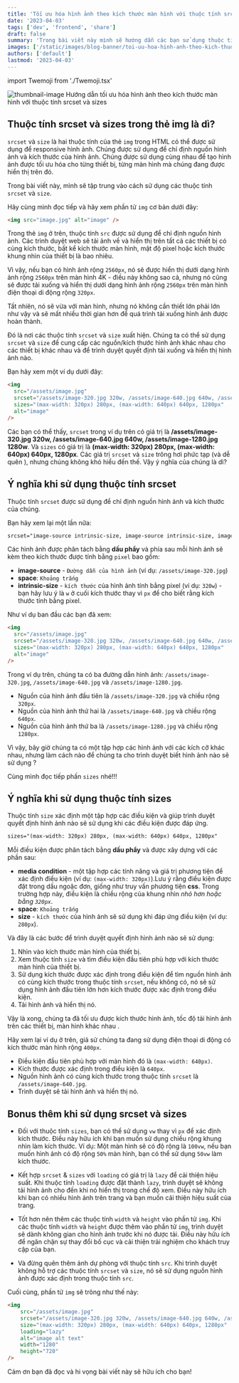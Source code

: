```yaml
---
title: 'Tối ưu hóa hình ảnh theo kích thước màn hình với thuộc tính srcset và sizes'
date: '2023-04-03'
tags: ['dev', 'frontend', 'share']
draft: false
summary: 'Trong bài viết này mình sẽ hướng dẫn các bạn sử dụng thuộc tính srcset và sizes để responsive thẻ img một cách hiệu quả nhất'
images: ['/static/images/blog-banner/toi-uu-hoa-hinh-anh-theo-kich-thuoc-man-hinh-voi-thuoc-tinh-srcset-va-sizes.jpg']
authors: ['default']
lastmod: '2023-04-03'
---
```


import Twemoji from './Twemoji.tsx'

![thumbnail-image Hướng dẫn tối ưu hóa hình ảnh theo kích thước màn hình với thuộc tính srcset và sizes](/static/images/blog-banner/toi-uu-hoa-hinh-anh-theo-kich-thuoc-man-hinh-voi-thuoc-tinh-srcset-va-sizes.jpg)

## Thuộc tính srcset và sizes trong thẻ img là dì?

`srcset` và `size` là hai thuộc tính của thẻ `img` trong HTML có thể được sử dụng để responsive hình ảnh.
Chúng được sử dụng để chỉ định nguồn hình ảnh và kích thước của hình ảnh. Chúng được sử dụng cùng nhau để tạo hình ảnh được tối ưu hóa cho từng thiết bị, từng màn hình mà chúng đang được hiển thị trên đó.

Trong bài viết này, mình sẽ tập trung vào cách sử dụng các thuộc tính `srcset` và `size`.

Hãy cùng mình đọc tiếp và hãy xem phần tử `img` cơ bản dưới đây:

```html
<img src="image.jpg" alt="image" />
```

Trong thẻ `img` ở trên, thuộc tính `src` được sử dụng để chỉ định nguồn hình ảnh.
Các trình duyệt web sẽ tải ảnh về và hiển thị trên tất cả các thiết bị có cùng kích thước, bất kể kích thước màn hình, mật độ pixel hoặc kích thước khung nhìn của thiết bị là bao nhiêu.

Vì vậy, nếu bạn có hình ảnh rộng `2560px`, nó sẽ được hiển thị dưới dạng hình ảnh rộng `2560px` trên màn hình 4K - điều này không sao cả, nhưng nó cũng sẽ được tải xuống và hiển thị dưới dạng hình ảnh rộng `2560px` trên màn hình điện thoại di động rộng `320px`. 

Tất nhiên, nó sẽ vừa với màn hình, nhưng nó không cần thiết lớn phải lớn như vậy và sẽ mất nhiều thời gian hơn để quá trình tải xuống hình ảnh được hoàn thành.

Đó là nơi các thuộc tính `srcset` và `size` xuất hiện.
Chúng ta có thể sử dụng `srcset` và `size` để cung cấp các nguồn/kích thước hình ảnh khác nhau cho các thiết bị khác nhau và để trình duyệt quyết định tải xuống và hiển thị hình ảnh nào.

Bạn hãy xem một ví dụ dưới đây:

```html
<img
  src="/assets/image.jpg"
  srcset="/assets/image-320.jpg 320w, /assets/image-640.jpg 640w, /assets/image-1280.jpg 1280w"
  sizes="(max-width: 320px) 280px, (max-width: 640px) 640px, 1280px"
  alt="image"
/>
```

Các bạn có thể thấy, `srcset` trong ví dụ trên có giá trị là **/assets/image-320.jpg 320w, /assets/image-640.jpg 640w, /assets/image-1280.jpg 1280w**. Và `sizes` có giá trị là **(max-width: 320px) 280px, (max-width: 640px) 640px, 1280px**. Các giá trị `srcset` và `size` trông hơi phức tạp (và dễ quên <Twemoji emoji="face-with-rolling-eyes" />), nhưng chúng không khó hiểu đến thế. Vậy ý nghĩa của chúng là dì?



## Ý nghĩa khi sử dụng thuộc tính srcset

Thuộc tính `srcset` được sử dụng để chỉ định nguồn hình ảnh và kích thước của chúng.

Bạn hãy xem lại một lần nữa:

```html
srcset="image-source intrinsic-size, image-source intrinsic-size, image-source intrinsic-size"
```

Các hình ảnh được phân tách bằng **dấu phẩy** và phía sau mỗi hình ảnh sẽ kèm theo kích thước được tính bằng `pixel` bao gồm:

- **image-source** - `Đường dẫn của hình ảnh` (ví dụ: `/assets/image-320.jpg`)
- **space**: `Khoảng trắng`
- **intrinsic-size** - `kích thước` của hình ảnh tính bằng pixel (ví dụ: `320w`) - bạn hãy lưu ý là `w` ở cuối kích thước thay vì `px` để cho biết rằng kích thước tính bằng pixel.

Như ví dụ ban đầu các bạn đã xem:

```html
<img
  src="/assets/image.jpg"
  srcset="/assets/image-320.jpg 320w, /assets/image-640.jpg 640w, /assets/image-1280.jpg 1280w"
  sizes="(max-width: 320px) 280px, (max-width: 640px) 640px, 1280px"
  alt="image"
/>
```

Trong ví dụ trên, chúng ta có ba đường dẫn hình ảnh: `/assets/image-320.jpg`, `/assets/image-640.jpg` và `/assets/image-1280.jpg`.

- Nguồn của hình ảnh đầu tiên là `/assets/image-320.jpg` và chiều rộng `320px`.
- Nguồn của hình ảnh thứ hai là `/assets/image-640.jpg` và chiều rộng `640px`.
- Nguồn của hình ảnh thứ ba là `/assets/image-1280.jpg` và chiều rộng `1280px`.

Vì vậy, bây giờ chúng ta có một tập hợp các hình ảnh với các kích cỡ khác nhau, nhưng làm cách nào để chúng ta cho trình duyệt biết hình ảnh nào sẽ sử dụng <Twemoji emoji="thinking-face" />?

Cùng mình đọc tiếp phấn `sizes` nhé!!! 

## Ý nghĩa khi sử dụng thuộc tính sizes

Thuộc tính `size` xác định một tập hợp các điều kiện và giúp trình duyệt quyết định hình ảnh nào sẽ sử dụng khi các điều kiện được đáp ứng.

```html
sizes="(max-width: 320px) 280px, (max-width: 640px) 640px, 1280px"
```

Mỗi điều kiện được phân tách bằng **dấu phẩy** và được xây dựng với các phần sau:

- **media condition** - một tập hợp các tính năng và giá trị phương tiện để xác định điều kiện (ví dụ: `(max-width: 320px)`).Lưu ý rằng điều kiện được đặt trong dấu ngoặc đơn, giống như truy vấn phương tiện **css**. Trong trường hợp này, điều kiện là chiều rộng của khung nhìn _nhỏ hơn hoặc bằng `320px`_.
- **space**: `Khoảng trắng`
- **size** - `kích thước` của hình ảnh sẽ sử dụng khi đáp ứng điều kiện (ví dụ: `280px`).

Và đây là các bước để trình duyệt quyết định hình ảnh nào sẽ sử dụng:

1. Nhìn vào kích thước màn hình của thiết bị.
2. Xem thuộc tính `size` và tìm điều kiện đầu tiên phù hợp với kích thước màn hình của thiết bị.
3. Sử dụng kích thước được xác định trong điều kiện để tìm nguồn hình ảnh có cùng kích thước trong thuộc tính `srcset`, nếu không có, nó sẽ sử dụng hình ảnh đầu tiên lớn hơn kích thước được xác định trong điều kiện.
4. Tải hình ảnh và hiển thị nó.

Vậy là xong, chúng ta đã tối ưu được kích thước hình ảnh, tốc độ tải hình ảnh trên các thiết bị, màn hình khác nhau <Twemoji emoji="party-face" />.

Hãy xem lại ví dụ ở trên, giả sử chúng ta đang sử dụng điện thoại di động có kích thước màn hình rộng `400px`.

- Điều kiện đầu tiên phù hợp với màn hình đó là `(max-width: 640px)`.
- Kích thước được xác định trong điều kiện là `640px`.
- Nguồn hình ảnh có cùng kích thước trong thuộc tính `srcset` là `/assets/image-640.jpg`.
- Trình duyệt sẽ tải hình ảnh và hiển thị nó.

## Bonus thêm khi sử dụng srcset và sizes

- Đối với thuộc tính `sizes`, bạn có thể sử dụng `vw` thay vì `px` để xác định kích thước. Điều này hữu ích khi bạn muốn sử dụng chiều rộng khung nhìn làm kích thước.
Ví dụ: Một màn hình sẽ có độ rộng là `100vw`, nếu bạn muốn hình ảnh có độ rộng `50%` màn hình, bạn có thể sử dụng `50vw` làm kích thước.

- Kết hợp `srcset` & `sizes` với `loading` có giá trị là `lazy` để cải thiện hiệu suất.
Khi thuộc tính `loading` được đặt thành `lazy`, trình duyệt sẽ không tải hình ảnh cho đến khi nó hiển thị trong chế độ xem. Điều này hữu ích khi bạn có nhiều hình ảnh trên trang và bạn muốn cải thiện hiệu suất của trang.

- Tốt hơn nên thêm các thuộc tính `width` và `height` vào phần tử `img`.
Khi các thuộc tính `width` và `height` được thêm vào phần tử `img`, trình duyệt sẽ dành không gian cho hình ảnh trước khi nó được tải.
Điều này hữu ích để ngăn chặn sự thay đổi bố cục và cải thiện trải nghiệm cho khách truy cập của bạn.

- Và đừng quên thêm ảnh dự phòng với thuộc tính `src`.
Khi trình duyệt không hỗ trợ các thuộc tính `srcset` và `size`, nó sẽ sử dụng nguồn hình ảnh được xác định trong thuộc tính `src`.

Cuối cùng, phần tử `img` sẽ trông như thế này:

```html
<img
	src="/assets/image.jpg"
	srcset="/assets/image-320.jpg 320w, /assets/image-640.jpg 640w, /assets/image-1280.jpg 1280w"
	size="(max-width: 320px) 280px, (max-width: 640px) 640px, 1280px"
	loading="lazy"
	alt="image alt text"
	width="1280"
	height="720"
/>
```

Cảm ơn bạn đã đọc và hi vọng bài viết này sẽ hữu ích cho bạn!